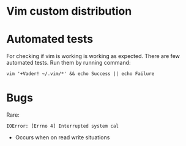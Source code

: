 #  Vim custom distribution


# Automated tests

For checking if vim is working is working as expected. There are few 
automated tests. Run them by running command: 

`vim '+Vader! ~/.vim/*' && echo Success || echo Failure`

# Bugs

Rare:

`IOError: [Errno 4] Interrupted system cal`
  - Occurs when on read write situations

